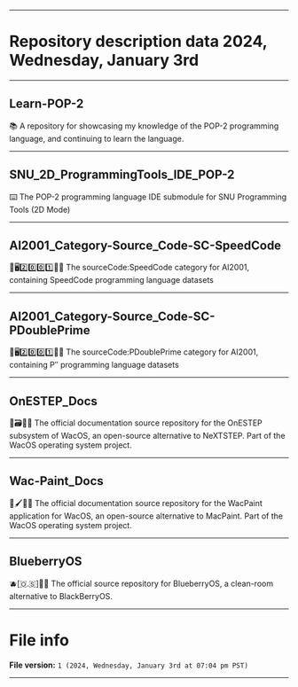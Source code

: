 
***

# Repository description data 2024, Wednesday, January 3rd

---

## Learn-POP-2

📚️ A repository for showcasing my knowledge of the POP-2 programming language, and continuing to learn the language.

---

## SNU_2D_ProgrammingTools_IDE_POP-2

⌨️ The POP-2 programming language IDE submodule for SNU Programming Tools (2D Mode) 

---

## AI2001_Category-Source_Code-SC-SpeedCode

🧠️🖥️2️⃣️0️⃣️0️⃣️1️⃣️💾️📜️ The sourceCode:SpeedCode category for AI2001, containing SpeedCode programming language datasets

---

## AI2001_Category-Source_Code-SC-PDoublePrime

🧠️🖥️2️⃣️0️⃣️0️⃣️1️⃣️💾️📜️ The sourceCode:PDoublePrime category for AI2001, containing P′′ programming language datasets

---

## OnESTEP_Docs

🍏️🗃️🔳️📖️ The official documentation source repository for the OnESTEP subsystem of WacOS, an open-source alternative to NeXTSTEP. Part of the WacOS operating system project.

---

## Wac-Paint_Docs

🍏️🖌️🎨️📖️ The official documentation source repository for the WacPaint application for WacOS, an open-source alternative to MacPaint. Part of the WacOS operating system project.

---

## BlueberryOS

🫐️[🇴.🇸]📱️💾️ The official source repository for BlueberryOS, a clean-room alternative to BlackBerryOS.

***

# File info

**File version:** `1 (2024, Wednesday, January 3rd at 07:04 pm PST)`

***

